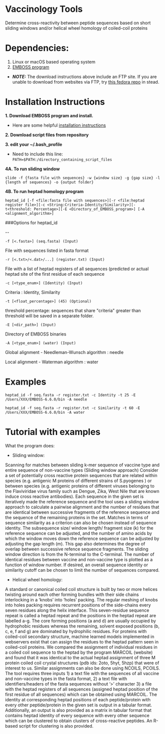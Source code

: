 # Vaccinology Tools
Determine cross-reactivity between peptide sequences based on short sliding windows and/or helical wheel homology of coiled-coil proteins

# Dependencies:

1. Linux or macOS based operating system
2. [EMBOSS program](http://emboss.open-bio.org/html/adm/ch01s01.html)
 - **_NOTE:_** The download instructions above include an FTP site. If you are unable to download from websites via FTP, try [this fedora repo](https://src.fedoraproject.org/lookaside/extras/EMBOSS/) in stead.

# Installation Instructions

**1. Download EMBOSS program and install.**

- Here are some helpful [installation instructions](https://www.shengweihou.com/blog/install_emboss)

**2. Download script files from repository**

**3. edit your ~/.bash_profile**

- Need to include this line: `PATH=$PATH:/directory_containing_script_files`

**4A. To run sliding window**

`slide -f {fasta file with sequences} -w {window size} -g {gap size} -l {length of sequences} -o {output folder}`

**4B. To run heptad homology program**

`heptad_id [-f <file:fasta file with sequences>][-r <file:heptad register file>][-c <String:Criteria-Identity/Similarity>][-t<threshold: Percentage>][-E <Directory_of_EMBOSS_program>] [-A <alignment_algorithm>]`


###Options for heptad_id

--

`-f [<.fasta>] (seq.fasta) (Input)`

File with sequences listed in fasta format

`-r [<.txt>/<.dat>/...] (register.txt) (Input)`

File with a list of heptad registers of all sequences (predicted or actual heptad site of the first residue of each sequence

`-c [<type_enum>] (Identity) (Input)`
  
Criteria : Identity, Similarity

`-t [<float_percentage>] (45) (Optional)`
  
threshold percentage:  sequences that share "criteria" greater than threshold will be saved in a separate folder.

`-E [<dir_path>] (Input)`

Directory of EMBOSS binaries

`-A [<type_enum>] (water) (Input)`
  
Global alignment - Needleman-Wunsch algorithm : needle

Local alignment - Waterman algorithm : water


# Examples 
`heptad_id -f seq.fasta -r register.txt -c Identity -t 25 -E /Users/XXX/EMBOSS-6.6.0/bin -A needle`

`heptad_id -f seq.fasta -r register.txt -c Similarity -t 60 -E /Users/XXX/EMBOSS-6.6.0/bin -A water`


# Tutorial with examples

  

What the program does:

- Sliding window:

Scanning for matches between sliding k-mer sequence of vaccine type and entire sequence of non-vaccine types (Sliding window approach)
Consider a set of potentially cross reactive protein sequences that are related within species (e.g. antigenic M proteins of different strains of S.pyogenes ) or between species (e.g. antigenic proteins of different viruses belonging to the Flaviviridae virus family such as Dengue, Zika, West Nile that are known induce cross reactive antibodies). Each sequence in the given set is iteratively made the reference sequence and the tool uses a sliding window approach to calculate a pairwise alignment and the number of residues that are identical between successive fragments of the reference sequence and the sequence of the remaining proteins in the set. Matches in terms of sequence similarity as a criterion can also be chosen instead of sequence identity. The subsequence size/ window length/ fragment size (k) for the reference sequence can be adjusted, and the number of amino acids by which the window moves down the reference sequence can be adjusted by adjusting the gap length (m). This gap also determines the degree of overlap between successive refence sequence fragments. The sliding window direction is from the N-terminal to the C-terminal. The number of identical residues between vaccine and non-vaccine type is plotted as a function of window number. If desired, an overall sequence identity or similarity cutoff can be chosen to limit the number of sequences compared. 

- Helical wheel homology:

A standard or canonical coiled coil structure is built by two or more helices twisting around each other forming bundles with their side chains interlocking in a ‘knobs’ into ‘holes’ packing. The regular meshing of knobs into holes packing requires recurrent positions of the side-chains every seven residues along the helix interface. This seven-residue sequence repeat is called a heptad repeat and the positions in the heptad repeat are labelled a-g. The core forming positions (a and d) are usually occupied by hydrophobic residues whereas the remaining, solvent exposed positions (b, c, e, f and g) are dominated by hydrophilic residues. For proteins with coiled-coil secondary structure, machine learned models implemented in webservers exist that can assign the residues to the heptad pattern seen in coiled-coil proteins. We compared the assignment of individual residues in a coiled coil sequence to the heptad by the program MARCOIL (website) and found that it was identical to the actual heptad assignment of three M protein coiled coil crystal structures (pdb ids: 2oto, 5hyt, 5hzp) that were of interest to us. Similar assignments can also be done using NCOILS, PCOILS. 
The tool requires three inputs 1) a text file with the sequences of all vaccine and non-vaccine types in the fasta format, 2) a text file with identifiers/headers of the fasta sequences without ‘>’ character 3) a file with the heptad registers of all sequences (assigned heptad position of the first residue of all sequences) which can be obtained using MARCOIL. The identity at corresponding heptad positions of each peptide/protein with every other peptide/protein in the given set is output in a tabular format. Additionally, an output is also provided as a matrix in tabular format that contains heptad identity of every sequence with every other sequence which can be clustered to obtain clusters of cross-reactive peptides. An R-based script for clustering is also provided. 

